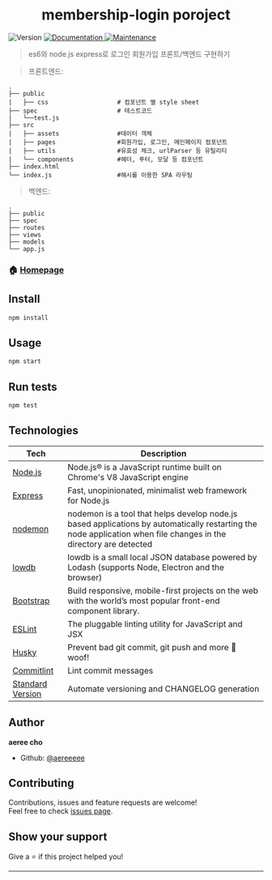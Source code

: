 <h1 align="center">membership-login poroject </h1>
<p>
  <img alt="Version" src="https://img.shields.io/badge/version-1.0.0-blue.svg?cacheSeconds=2592000" />
  <a href="https://github.com/aereeeee/membership-login#readme">
    <img alt="Documentation" src="https://img.shields.io/badge/documentation-yes-brightgreen.svg" target="_blank" />
  </a>
  <a href="https://github.com/aereeeee/membership-login/graphs/commit-activity">
    <img alt="Maintenance" src="https://img.shields.io/badge/Maintained%3F-yes-green.svg" target="_blank" />
  </a>
</p>

> es6와 node.js express로 로그인 회원가입 프론트/백엔드 구현하기

> 프론트엔드:

```
.
├── public
|   ├── css                   # 컴포넌트 별 style sheet
├── spec                      # 테스트코드
|   └──test.js
├── src
|   ├── assets                #데이터 객체
|   ├── pages                 #회원가입, 로그인, 메인페이지 컴포넌트
|   ├── utils                 #유효성 체크, urlParser 등 유틸리티
|   └── components            #헤더, 푸터, 모달 등 컴포넌트
├── index.html
└── index.js                  #해시를 이용한 SPA 라우팅
```

> 백엔드:

```
.
├── public
├── spec
├── routes
├── views
├── models
└── app.js
```

### 🏠 [Homepage](https://github.com/aereeeee/membership-login#readme)

## Install

```sh
npm install
```

## Usage

```sh
npm start
```

## Run tests

```sh
npm test
```

## Technologies

| **Tech**                                                                       | **Description**                                                                                                                                                  |
| ------------------------------------------------------------------------------ | ---------------------------------------------------------------------------------------------------------------------------------------------------------------- |
| [Node.js](https://nodejs.org/ko/)                                              | Node.js® is a JavaScript runtime built on Chrome's V8 JavaScript engine                                                                                          |
| [Express](https://expressjs.com/)                                              | Fast, unopinionated, minimalist web framework for Node.js                                                                                                        |
| [nodemon](https://www.npmjs.com/package/nodemon)                               | nodemon is a tool that helps develop node.js based applications by automatically restarting the node application when file changes in the directory are detected |
| [lowdb](https://github.com/typicode/lowdb)                                     | lowdb is a small local JSON database powered by Lodash (supports Node, Electron and the browser)                                                                 |
| [Bootstrap](https://getbootstrap.com/)                                         | Build responsive, mobile-first projects on the web with the world’s most popular front-end component library.                                                    |
| [ESLint](https://eslint.org/)                                                  | The pluggable linting utility for JavaScript and JSX                                                                                                             |
| [Husky](https://github.com/typicode/husky)                                     | Prevent bad git commit, git push and more 🐶 woof!                                                                                                               |
| [Commitlint](https://commitlint.js.org)                                        | Lint commit messages                                                                                                                                             |
| [Standard Version](https://github.com/conventional-changelog/standard-version) | Automate versioning and CHANGELOG generation                                                                                                                     |

## Author

**aeree cho**

- Github: [@aereeeee](https://github.com/aereeeee)

## Contributing

Contributions, issues and feature requests are welcome!<br />Feel free to check [issues page](https://github.com/aereeeee/membership-login/issues).

## Show your support

Give a ⭐️ if this project helped you!

---
